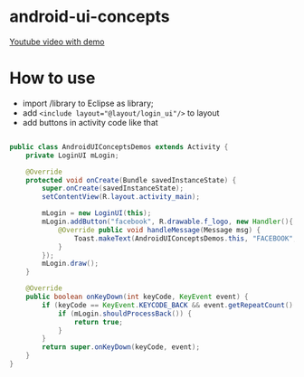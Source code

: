 android-ui-concepts
===================

[Youtube video with demo](http://www.youtube.com/watch?v=IGMLwgUDb4o) 


How to use
==========

* import /library to Eclipse as library;
* add 
`<include layout="@layout/login_ui"/>`
to layout 
* add buttons in activity code like that

``` java

public class AndroidUIConceptsDemos extends Activity {
    private LoginUI mLogin;

    @Override
    protected void onCreate(Bundle savedInstanceState) {
        super.onCreate(savedInstanceState);
        setContentView(R.layout.activity_main);

        mLogin = new LoginUI(this);
        mLogin.addButton("facebook", R.drawable.f_logo, new Handler(){
            @Override public void handleMessage(Message msg) {
                Toast.makeText(AndroidUIConceptsDemos.this, "FACEBOOK", Toast.LENGTH_SHORT).show();
            }
        });
        mLogin.draw();
    }

    @Override
    public boolean onKeyDown(int keyCode, KeyEvent event) {
        if (keyCode == KeyEvent.KEYCODE_BACK && event.getRepeatCount() == 0) {
            if (mLogin.shouldProcessBack()) {
                return true;
            }
        }
        return super.onKeyDown(keyCode, event);
    }
}
```
